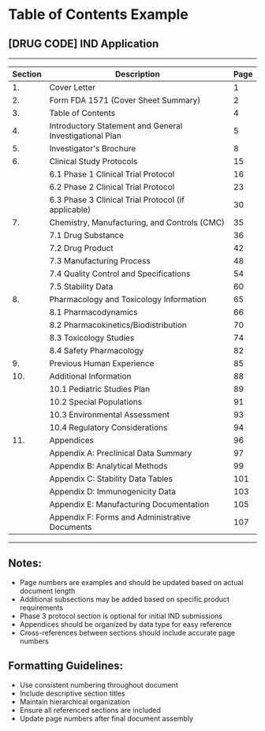 # Table of Contents Example

## [DRUG CODE] IND Application

---

| Section | Description | Page |
|---------|-------------|------|
| 1. | Cover Letter | 1 |
| 2. | Form FDA 1571 (Cover Sheet Summary) | 2 |
| 3. | Table of Contents | 4 |
| 4. | Introductory Statement and General Investigational Plan | 5 |
| 5. | Investigator's Brochure | 8 |
| 6. | Clinical Study Protocols | 15 |
| | 6.1 Phase 1 Clinical Trial Protocol | 16 |
| | 6.2 Phase 2 Clinical Trial Protocol | 23 |
| | 6.3 Phase 3 Clinical Trial Protocol (if applicable) | 30 |
| 7. | Chemistry, Manufacturing, and Controls (CMC) | 35 |
| | 7.1 Drug Substance | 36 |
| | 7.2 Drug Product | 42 |
| | 7.3 Manufacturing Process | 48 |
| | 7.4 Quality Control and Specifications | 54 |
| | 7.5 Stability Data | 60 |
| 8. | Pharmacology and Toxicology Information | 65 |
| | 8.1 Pharmacodynamics | 66 |
| | 8.2 Pharmacokinetics/Biodistribution | 70 |
| | 8.3 Toxicology Studies | 74 |
| | 8.4 Safety Pharmacology | 82 |
| 9. | Previous Human Experience | 85 |
| 10. | Additional Information | 88 |
| | 10.1 Pediatric Studies Plan | 89 |
| | 10.2 Special Populations | 91 |
| | 10.3 Environmental Assessment | 93 |
| | 10.4 Regulatory Considerations | 94 |
| 11. | Appendices | 96 |
| | Appendix A: Preclinical Data Summary | 97 |
| | Appendix B: Analytical Methods | 99 |
| | Appendix C: Stability Data Tables | 101 |
| | Appendix D: Immunogenicity Data | 103 |
| | Appendix E: Manufacturing Documentation | 105 |
| | Appendix F: Forms and Administrative Documents | 107 |

---

## Notes:
- Page numbers are examples and should be updated based on actual document length
- Additional subsections may be added based on specific product requirements
- Phase 3 protocol section is optional for initial IND submissions
- Appendices should be organized by data type for easy reference
- Cross-references between sections should include accurate page numbers

## Formatting Guidelines:
- Use consistent numbering throughout document
- Include descriptive section titles
- Maintain hierarchical organization
- Ensure all referenced sections are included
- Update page numbers after final document assembly
